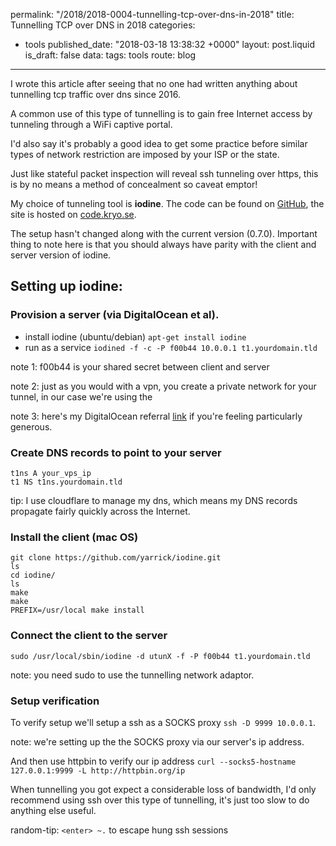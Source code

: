permalink: "/2018/2018-0004-tunnelling-tcp-over-dns-in-2018"
title: Tunnelling TCP over DNS in 2018
categories:
  - tools
published_date: "2018-03-18 13:38:32 +0000"
layout: post.liquid
is_draft: false
data:
  tags: tools
  route: blog
---
I wrote this article after seeing that no one had written anything about tunnelling tcp traffic over dns since 2016. 

A common use of this type of tunnelling is to gain free Internet access by tunneling through a WiFi captive portal. 

I'd also say it's probably a good idea to get some practice before similar types of network restriction are imposed by your ISP or the state.

Just like stateful packet inspection will reveal ssh tunneling over https, this is by no means a method of concealment so caveat emptor! 

My choice of tunneling tool is **iodine**. The code can be found on [GitHub](https://github.com/yarrick/iodine), the site is hosted on [code.kryo.se](http://code.kryo.se/iodine/).

The setup hasn't changed along with the current version (0.7.0). Important thing to note here is that you should always have parity with the client and server version of iodine.

## Setting up iodine:

### Provision a server (via DigitalOcean et al). 

- install iodine (ubuntu/debian) `apt-get install iodine`
- run as a service `iodined -f -c -P f00b44 10.0.0.1 t1.yourdomain.tld`

note 1: f00b44 is your shared secret between client and server

note 2: just as you would with a vpn, you create a private network for your tunnel, in our case we're using the 

note 3: here's my DigitalOcean referral [link](https://m.do.co/c/95d81208d348) if you're feeling particularly generous.

### Create DNS records to point to your server

```text
t1ns A your_vps_ip
t1 NS t1ns.yourdomain.tld
```

tip: I use cloudflare to manage my dns, which means my DNS records propagate fairly quickly across the Internet.

### Install the client (mac OS)

```shell
git clone https://github.com/yarrick/iodine.git
ls
cd iodine/
ls
make
make
PREFIX=/usr/local make install
```

### Connect the client to the server  

`sudo /usr/local/sbin/iodine -d utunX -f -P f00b44 t1.yourdomain.tld`

note: you need sudo to use the tunnelling network adaptor.

### Setup verification

To verify setup we'll setup a ssh as a SOCKS proxy `ssh -D 9999 10.0.0.1`.

note: we're setting up the the SOCKS proxy via our server's ip address.

And then use httpbin to verify our ip address `curl --socks5-hostname 127.0.0.1:9999 -L http://httpbin.org/ip`

When tunnelling you got expect a considerable loss of bandwidth, I'd only recommend using ssh over this type of tunnelling, it's just too slow to do anything else useful.

random-tip: `<enter> ~.` to escape hung ssh sessions